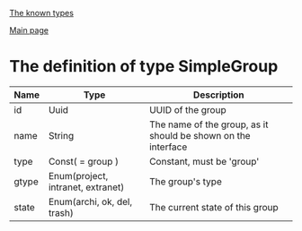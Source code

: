 
[The known types](./README.md)

[Main page](../README.md)

# The definition of type SimpleGroup

Name    |   Type  |  Description
--------|---------|-------------
id | Uuid | UUID of the group
name | String | The name of the group, as it should be shown on the interface
type | Const( = group ) | Constant, must be 'group'
gtype | Enum(project, intranet, extranet) | The group's type
state | Enum(archi, ok, del, trash) | The current state of this group


